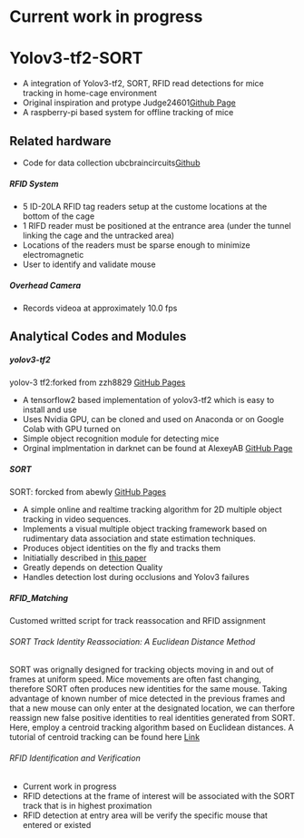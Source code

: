 # Current work in progress
# Yolov3-tf2-SORT
- A integration of Yolov3-tf2, SORT, RFID read detections for mice tracking in home-cage environment
- Original inspiration and protype Judge24601[Github Page](https://github.com/ubcbraincircuits/NaturalMouseTracker)
- A raspberry-pi based system for offline tracking of mice 
## Related hardware
- Code for data collection ubcbraincircuits[Github](https://github.com/ubcbraincircuits/NaturalMouseTracker_rpi)
##### RFID System
- 5 ID-20LA RFID tag readers setup at the custome locations at the bottom of the cage
- 1 RIFD reader must be positioned at the entrance area (under the tunnel linking the cage and the untracked area)
- Locations of the readers must be sparse enough to minimize electromagnetic  
- User to identify and validate mouse 
##### Overhead Camera 
- Records videoa at approximately 10.0 fps
## Analytical Codes and Modules
##### yolov3-tf2 
yolov-3 tf2:forked from zzh8829 [GitHub Pages](https://github.com/zzh8829/yolov3-tf2)
- A tensorflow2 based implementation of yolov3-tf2 which is easy to install and use
- Uses Nvidia GPU, can be cloned and used on Anaconda or on Google Colab with GPU turned on 
- Simple object recognition module for detecting mice
- Orginal implmentation in darknet can be found at AlexeyAB [GitHub Page](https://github.com/AlexeyAB/darknet)
##### SORT 
SORT: forcked from abewly [GitHub Pages](https://github.com/abewley/sort)
- A simple online and realtime tracking algorithm for 2D multiple object tracking in video sequences.
- Implements a visual multiple object tracking framework based on 
rudimentary data association and state estimation techniques. 
- Produces object identities on the fly and tracks them 
- Initiatially described in [this paper](https://arxiv.org/abs/1602.00763)
- Greatly depends on detection Quality
- Handles detection lost during occlusions and Yolov3 failures
##### RFID_Matching 
Customed writted script for track reassocation and RFID assignment
###### SORT Track Identity Reassociation: A Euclidean Distance Method
SORT was orignally designed for tracking objects moving in and out of frames at uniform speed.
Mice movements are often fast changing, therefore SORT often produces new identities for the same mouse.
Taking advantage of known number of mice detected in the previous frames and that a new mouse can only enter at the 
designated location, we can therfore reassign new false positive identities to real identities generated from SORT. Here, 
employ a centroid tracking algorithm based on Euclidean distances. A tutorial of centroid tracking can be found 
here [Link](https://www.pyimagesearch.com/2018/07/23/simple-object-tracking-with-opencv/)
###### RFID Identification and Verification
- Current work in progress
- RFID detections at the frame of interest will be associated with the SORT track that is in highest proximation 
- RFID detection at entry area will be verify the specific mouse that entered or existed
